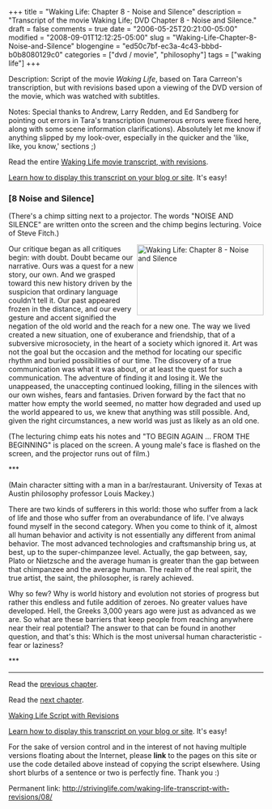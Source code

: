 +++
title = "Waking Life: Chapter 8 - Noise and Silence"
description = "Transcript of the movie Waking Life; DVD Chapter 8 - Noise and Silence."
draft = false
comments = true
date = "2006-05-25T20:21:00-05:00"
modified = "2008-09-01T12:12:25-05:00"
slug = "Waking-Life-Chapter-8-Noise-and-Silence"
blogengine = "ed50c7bf-ec3a-4c43-bbbd-b0b8080129c0"
categories = ["dvd / movie", "philosophy"]
tags = ["waking life"]
+++

<div class="WPArticleInfo">
<p>
Description: Script of the movie <em>Waking Life</em>, based on Tara Carreon&#39;s transcription, but with revisions based upon a viewing of the DVD version of the movie, which was watched with subtitles. 
</p>
<p>
Notes: Special thanks to Andrew, Larry Redden, and Ed Sandberg for pointing out errors in Tara&#39;s transcription (numerous errors were fixed here, along with some scene information clarifications). Absolutely let me know if anything slipped by my look-over, especially in the quicker and the &#39;like, like, you know,&#39; sections ;) 
</p>
<p>
Read the entire <a href="https://wakinglifemovie.net/">Waking Life movie transcript, with revisions</a>. 
</p>
<p>
<a href="/words/post/Display-parts-of-the-Waking-Life-Transcript-on-your-site.aspx">Learn how to display this transcript on your blog or site</a>. It&#39;s easy!
</p>
</div>
<h3 class="waking_life_chapter">[<a id="eight" name="eight" title="eight"></a>8 Noise and Silence] </h3>
<p>
(There&#39;s a chimp sitting next to a projector. The words &quot;NOISE AND SILENCE&quot; are written onto the screen and the chimp begins lecturing. Voice of Steve Fitch.) 
</p>
<p>
<a href="http://strivinglife.com/files/images/WakingLife/WakingLife_08_1.jpg" onclick="window.open(this.href);return false;"><img src="http://strivinglife.com/files/images/WakingLife/WakingLife_08_1_t.jpg" alt="Waking Life: Chapter 8 - Noise and Silence" width="250" height="140" align="right" /></a>Our critique began as all critiques begin: with doubt. Doubt became our narrative. Ours was a quest for a new story, our own. And we grasped toward this new history driven by the suspicion that ordinary language couldn&#39;t tell it. Our past appeared frozen in the distance, and our every gesture and accent signified the negation of the old world and the reach for a new one. The way we lived created a new situation, one of exuberance and friendship, that of a subversive microsociety, in the heart of a society which ignored it. Art was not the goal but the occasion and the method for locating our specific rhythm and buried possibilities of our time. The discovery of a true communication was what it was about, or at least the quest for such a communication. The adventure of finding it and losing it. We the unappeased, the unaccepting continued looking, filling in the silences with our own wishes, fears and fantasies. Driven forward by the fact that no matter how empty the world seemed, no matter how degraded and used up the world appeared to us, we knew that anything was still possible. And, given the right circumstances, a new world was just as likely as an old one. 
</p>
<p>
(The lecturing chimp eats his notes and &quot;TO BEGIN AGAIN ... FROM THE BEGINNING&quot; is placed on the screen. A young male&#39;s face is flashed on the screen, and the projector runs out of film.) 
</p>
<p>
*** 
</p>
<p>
(Main character sitting with a man in a bar/restaurant. University of Texas at Austin philosophy professor Louis Mackey.) 
</p>
<!--adsense-->
<p>
There are two kinds of sufferers in this world: those who suffer from a lack of life and those who suffer from an overabundance of life. I&#39;ve always found myself in the second category. When you come to think of it, almost all human behavior and activity is not essentially any different from animal behavior. The most advanced technologies and craftsmanship bring us, at best, up to the super-chimpanzee level. Actually, the gap between, say, Plato or Nietzsche and the average human is greater than the gap between that chimpanzee and the average human. The realm of the real spirit, the true artist, the saint, the philosopher, is rarely achieved. 
</p>
<p>
Why so few? Why is world history and evolution not stories of progress but rather this endless and futile addition of zeroes. No greater values have developed. Hell, the Greeks 3,000 years ago were just as advanced as we are. So what are these barriers that keep people from reaching anywhere near their real potential? The answer to that can be found in another question, and that&#39;s this: Which is the most universal human characteristic - fear or laziness? 
</p>
<p>
*** 
</p>
<hr />
<p>
Read the <a href="https://wakinglifemovie.net/transcript/chapter/7/">previous chapter</a>. 
</p>
<p>
Read the <a href="https://wakinglifemovie.net/transcript/chapter/9/">next chapter</a>. 
</p>
<p>
<a href="https://wakinglifemovie.net/">Waking Life Script with Revisions</a> 
</p>
<div class="tip">
<p>
<a href="/words/post/Display-parts-of-the-Waking-Life-Transcript-on-your-site.aspx">Learn how to display this transcript on your blog or site</a>. It&#39;s easy!
</p>
<p>
For the sake of version control and in the interest of not having multiple versions floating about the Internet, please <strong>link</strong> to the pages on this site or use the code detailed above instead of copying the script elsewhere. Using short blurbs of a sentence or two is perfectly fine. Thank you :) 
</p>
<p>
Permanent link: <a href="https://wakinglifemovie.net/transcript/chapter/8/">http://strivinglife.com/waking-life-transcript-with-revisions/08/</a> 
</p>
</div>

